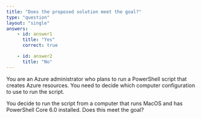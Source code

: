 ```yaml
---
title: "Does the proposed solution meet the goal?"
type: "question"
layout: "single"
answers:
    - id: answer1
      title: "Yes"
      correct: true

    - id: answer2
      title: "No"
---
```


You are an Azure administrator who plans to run a PowerShell script that creates Azure resources. You need to decide which computer configuration to use to run the script. 

You decide to run the script from a computer that runs MacOS and has PowerShell Core 6.0 installed. Does this meet the goal?